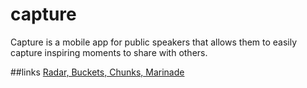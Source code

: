 # capture

Capture is a mobile app for public speakers that allows them to easily capture inspiring moments to share with others.

##links
[Radar, Buckets, Chunks, Marinade](https://www.youtube.com/watch?v=XG-Ici7qAq8)
